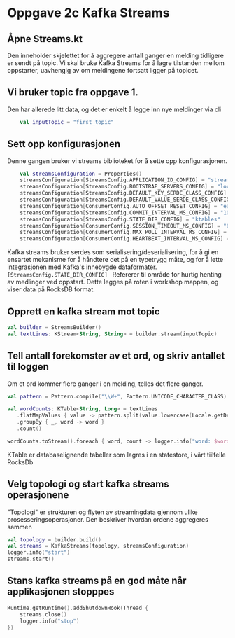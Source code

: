 # Oppgave 2c Kafka Streams

## Åpne Streams.kt
Den inneholder skjelettet for å aggregere antall ganger en melding tidligere er sendt på topic. 
Vi skal bruke Kafka Streams for å lagre tilstanden mellom oppstarter, uavhengig av om meldingene fortsatt ligger på topicet.

## Vi bruker topic fra oppgave 1. 
Den har allerede litt data, og det er enkelt å legge inn nye meldinger via cli
```kotlin
    val inputTopic = "first_topic"
```

## Sett opp konfigurasjonen
Denne gangen bruker vi streams biblioteket for å sette opp konfigurasjonen. 

```kotlin
    val streamsConfiguration = Properties()
    streamsConfiguration[StreamsConfig.APPLICATION_ID_CONFIG] = "stream-1"
    streamsConfiguration[StreamsConfig.BOOTSTRAP_SERVERS_CONFIG] = "localhost:9092"
    streamsConfiguration[StreamsConfig.DEFAULT_KEY_SERDE_CLASS_CONFIG] = Serdes.String().javaClass.name
    streamsConfiguration[StreamsConfig.DEFAULT_VALUE_SERDE_CLASS_CONFIG] = Serdes.String().javaClass.name
    streamsConfiguration[ConsumerConfig.AUTO_OFFSET_RESET_CONFIG] = "earliest"
    streamsConfiguration[StreamsConfig.COMMIT_INTERVAL_MS_CONFIG] = "100"
    streamsConfiguration[StreamsConfig.STATE_DIR_CONFIG] = "ktables"
    streamsConfiguration[ConsumerConfig.SESSION_TIMEOUT_MS_CONFIG] = "6000"
    streamsConfiguration[ConsumerConfig.MAX_POLL_INTERVAL_MS_CONFIG] = "6000"
    streamsConfiguration[ConsumerConfig.HEARTBEAT_INTERVAL_MS_CONFIG] = "1000"
 ```

Kafka streams bruker serdes som serialisering/deserialisering, for å gi en ensartet mekanisme for å håndtere det på en typetrygg måte, og for å lette integrasjonen med Kafka's innebygde dataformater.
```[StreamsConfig.STATE_DIR_CONFIG] ``` Refererer til område for hurtig henting av medlinger ved oppstart. Dette legges på roten i workshop mappen, og viser data på RocksDB format.

##  Opprett en kafka stream mot topic
```kotlin
val builder = StreamsBuilder()
val textLines: KStream<String, String> = builder.stream(inputTopic)
```

## Tell antall forekomster av et ord, og skriv antallet til loggen
Om et ord kommer flere ganger i en melding, telles det flere ganger.
 ```kotlin
 val pattern = Pattern.compile("\\W+", Pattern.UNICODE_CHARACTER_CLASS)

val wordCounts: KTable<String, Long> = textLines
    .flatMapValues { value -> pattern.split(value.lowercase(Locale.getDefault())).asIterable() }
    .groupBy { _, word -> word }
    .count()

wordCounts.toStream().foreach { word, count -> logger.info("word: $word -> $count") }
```
KTable er databaselignende tabeller som lagres i en statestore, i vårt tiilfelle RocksDb


## Velg topologi og start kafka streams operasjonene
"Topologi" er strukturen og flyten av streamingdata gjennom ulike prosesseringsoperasjoner. Den beskriver hvordan ordene aggregeres sammen
```kotlin
val topology = builder.build()
val streams = KafkaStreams(topology, streamsConfiguration)
logger.info("start")
streams.start()
```
## Stans kafka streams på en god måte når applikasjonen stopppes
```kotlin
Runtime.getRuntime().addShutdownHook(Thread {
    streams.close()
    logger.info("stop")
})
```